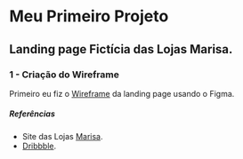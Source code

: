 # Meu Primeiro Projeto

## Landing page Fictícia das Lojas Marisa.

### 1 - Criação do Wireframe

Primeiro eu fiz o [Wireframe](https://www.figma.com/proto/UOMQjSy8Iixn19nnbbTvBl/desafio-linx?node-id=1%3A2&scaling=min-zoom) da landing page usando o Figma.

##### Referências
* Site das Lojas [Marisa](https://https://www.marisa.com.br).
* [Dribbble](https://dribbble.com/shots/7144927-Hallo-dribbble).
